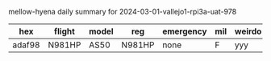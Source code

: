 mellow-hyena daily summary for 2024-03-01-vallejo1-rpi3a-uat-978

|hex|flight|model|reg|emergency|mil|weirdo|
|--|--|--|--|--|--|--|
|adaf98|N981HP|AS50|N981HP|none|F|yyy|
